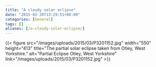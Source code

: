 ```yaml
---
title: "A cloudy solar eclipse"
date: "2015-03-20T13:29:51+00:00"
categories: [General]
tags: []
aliases: [/a-cloudy-solar-eclipse/]
---
```


{{< figure src="/images/uploads/2015/03/P3201152.jpg" width="550" height="413" title="The partial solar eclipse taken from Otley, West Yorkshire." alt="Partial Eclipse Otley, West Yorkshire" link="/images/uploads/2015/03/P3201152.jpg" >}}
